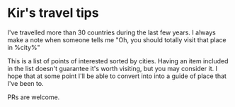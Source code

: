 # Kir's travel tips

I've travelled more than 30 countries during the last few years.
I always make a note when someone tells me "Oh, you should totally visit that place in %city%"

This is a list of points of interested sorted by cities.
Having an item included in the list doesn't guarantee it's worth visiting, but you may consider it.
I hope that at some point I'll be able to convert into into a guide of place that I've been to.

PRs are welcome.
